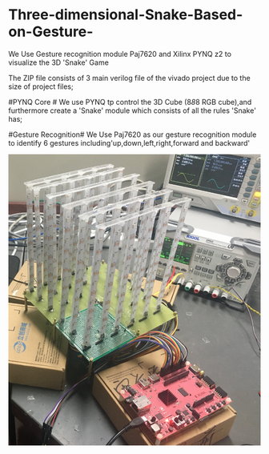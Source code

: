 # Three-dimensional-Snake-Based-on-Gesture-
We Use Gesture recognition module Paj7620 and Xilinx PYNQ z2 to visualize the 3D 'Snake' Game

The ZIP file consists of 3 main verilog file of the vivado project due to the size of project files;

#PYNQ Core #
We use PYNQ tp control the 3D Cube (8*8*8 RGB cube),and furthermore create a 'Snake' module which consists of all the rules 'Snake' has;

#Gesture Recognition#
We Use Paj7620 as our gesture recognition module to identify 6 gestures 
including'up,down,left,right,forward and backward'

![image](https://github.com/Jasonmils/Three-dimensional-Snake-Based-on-Gesture-/blob/master/IMG_5792.JPG)
